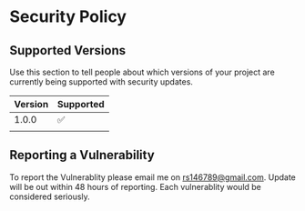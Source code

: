 # Security Policy

## Supported Versions

Use this section to tell people about which versions of your project are
currently being supported with security updates.

| Version | Supported          |
| ------- | ------------------ |
| 1.0.0   | :white_check_mark: |
|         |                    |

## Reporting a Vulnerability

To report the Vulnerablity please email me on rs146789@gmail.com. 
Update will be out within 48 hours of reporting. 
Each vulnerablity would be considered seriously.



